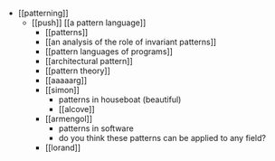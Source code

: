 - [[patterning]]
	- [[push]] [[a pattern language]]
		- [[patterns]]
		- [[an analysis of the role of invariant patterns]]
		- [[pattern languages of programs]]
		- [[architectural pattern]]
		- [[pattern theory]]
		- [[aaaaarg]]
		- [[simon]]
			- patterns in houseboat (beautiful)
			- [[alcove]]
		- [[armengol]]
			- patterns in software
			- do you think these patterns can be applied to any field?
		- [[lorand]]